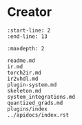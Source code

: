 # Creator



```{include} ../../README.md
:start-line: 2
:end-line: 13
```

```{toctree}
:maxdepth: 2

readme.md
ir.md
torch2ir.md
ir2vhdl.md
plugin-system.md
skeleton.md
system_integrations.md
quantized_grads.md
plugins/index
../apidocs/index.rst
```

